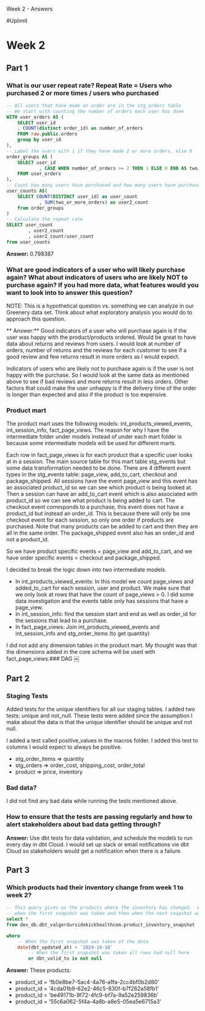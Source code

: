 Week 2 - Answers

#Uplimit 


# Week 2
## Part 1

### What is our user repeat rate?  Repeat Rate = Users who purchased 2 or more times / users who purchased

```sql
-- All users that have made an order are in the stg_orders table
-- We start with counting the number of orders each user has done
WITH user_orders AS (
    SELECT user_id
    , COUNT(distinct order_id) as number_of_orders
    FROM raw.public.orders
    group by user_id
),
-- Label the users with 1 if they have made 2 or more orders, else 0
order_groups AS (
    SELECT user_id
            , CASE WHEN number_of_orders >= 2 THEN 1 ELSE 0 END AS two_or_more_orders
    FROM user_orders
),
-- Count how many users have purchased and how many users have purchased two or more times
user_counts AS(
    SELECT COUNT(DISTINCT user_id) as user_count
            , SUM(two_or_more_orders) as user2_count
    from order_groups
)
-- Calculate the repeat rate
SELECT user_count
        , user2_count
        , user2_count/user_count
from user_counts

```
**Answer:** 0.798387


### What are good indicators of a user who will likely purchase again? What about indicators of users who are likely NOT to purchase again? If you had more data, what features would you want to look into to answer this question?
NOTE: This is a hypothetical question vs. something we can analyze in our Greenery data set. Think about what exploratory analysis you would do to approach this question.

** Answer:**
 Good indicators of a user who will purchase again is if the user was happy with the product/products ordered.  Would be great to have data about returns and reviews from users.  I would look at number of orders, number of returns and the reviews for each customer to see if a good review and few returns result in more orders as I would expect.  

Indicators of users who are likely not to purchase again is if the user is not happy with the purchase.  So I would look at the same data as mentioned above to see if bad reviews and more returns result in less orders.  Other factors that could make the user unhappy is if the delivery time of the order is longer than expected and also if the product is too expensive.


### Product mart
The product mart uses the following models:  int_products_viewed_events, int_session_info, fact_page_views.  The reason for why I have the intermediate folder under models instead of under each mart folder is because some intermediate models will be used for different marts.

Each row in fact_page_views is for each product that a specific user looks at in a session.  The main source table for this mart table stg_events but some data transformation needed to be done.  There are 4 different event types in the stg_events table:  page_view, add_to_cart, checkout and package_shipped.  All sessions have the event page_view and this event has an associated product_id so we can see which product is being looked at.  Then a session can have an add_to_cart event which is also associated with product_id so we can see what product is being added to cart.  The checkout event corresponds to a purchase, this event does not have a product_id but instead an order_id.  This is because there will only be one checkout event for each session, so only one order if products are purchased. Note that many products can be added to cart and then they are all in the same order.  The package_shipped event also has an order_id and not a product_id. 

So we have product specific events = page_view and add_to_cart, and we have order specific events = checkout and package_shipped.

I decided to break the logic down into two intermediate models.
- In int_products_viewed_events:  In this model we count page_views and added_to_cart for each session, user and product.  We make sure that we only look at rows that have the count of page_views > 0.  I did some data investigation and the events table only has sessions that have a page_view.
- In int_session_info:   find the session start and end as well as order_id for the sessions that lead to a purchase.
- In fact_page_views:  Join int_products_viewed_events and int_session_info and stg_order_items (to get quantity)

I did not add any dimension tables in the product mart.  My thought was that the dimensions added in the core schema will be used with fact_page_views.### DAG
￼


## Part 2
### Staging Tests
Added tests for the unique identifiers for all our staging tables.  I added two tests:  unique and not_null.  These tests were added since the assumption I make about the data is that the unique identifier should be unique and not null.

I added a test called positive_values in the macros folder.  I added this test to columns I would expect to always be positive.   
- stg_order_items => quantity
- stg_orders => order_cost, shipping_cost, order_total
- product => price, inventory

### Bad data?
I did not find any bad data while running the tests mentioned above.

### How to ensure that the tests are passing regularly and how to alert stakeholders about bad data getting through?
**Answer:**  Use dbt tests for data validation, and schedule the models to run every day in dbt Cloud.  I would set up slack or email notifications vie dbt Cloud so stakeholders would get a notification when there is a failure. 


## Part 3
### Which products had their inventory change from week 1 to week 2?

```sql
-- This query gives us the products where the inventory has changed.  We can see how the inventory was 
-- when the first snapshot was taken and then when the next snapshot was taken
select *
from dev_db.dbt_valgerdursidekickhealthcom.product_inventory_snapshot

where 
	-- When the first snapshot was taken of the data
	date(dbt_updated_at) > '2024-10-10'  
        -- When the first snapshot was taken all rows had null here
    	or dbt_valid_to is not null 

```
**Answer:** These products:
- product_id = 'fb0e8be7-5ac4-4a76-a1fa-2cc4bf0b2d80' 
- product_id = '4cda01b9-62e2-46c5-830f-b7f262a58fb1'
- product_id = 'be49171b-9f72-4fc9-bf7a-9a52e259836b'
- product_id = '55c6a062-5f4a-4a8b-a8e5-05ea5e6715a3'